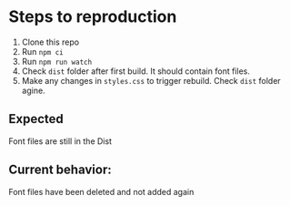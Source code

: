 # Steps to reproduction

1. Clone this repo
1. Run `npm ci`
1. Run `npm run watch`
1. Check `dist` folder after first build.  It should contain font files. 
1. Make any changes in `styles.css` to trigger rebuild. Check `dist` folder agine.

## Expected
Font files are still in the Dist

## Current behavior:
Font files have been deleted and not added again
